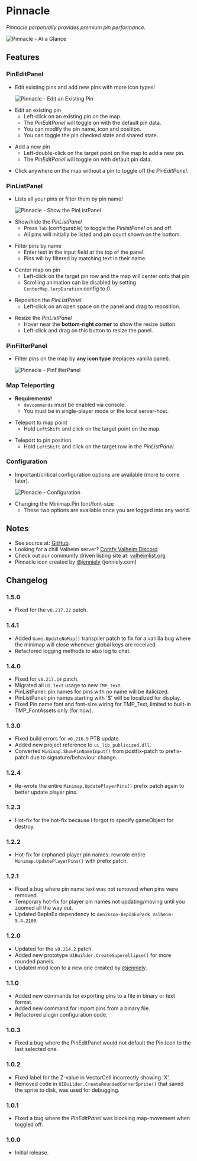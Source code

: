 # Pinnacle

*Pinnacle perpetually provides premium pin performance.*

![Pinnacle - At a Glance](https://imgur.com/Wabfnru.png)

## Features

### PinEditPanel

  * Edit existing pins and add new pins with more icon types!

    ![Pinnacle - Edit an Existing Pin](https://imgur.com/ODB2jVz.png)

  - Edit an existing pin
    - Left-click on an existing pin on the map.
    - The *PinEditPanel* will toggle on with the default pin data.
    - You can modify the pin name, icon and position.
    - You can toggle the pin checked state and shared state.

  * Add a new pin
    * Left-double-click on the target point on the map to add a new pin.
    * The *PinEditPanel* will toggle on with default pin data.

  - Click anywhere on the map without a pin to toggle off the *PinEditPanel*.

### PinListPanel

  * Lists all your pins or filter them by pin name!

    ![Pinnacle - Show the PinListPanel](https://imgur.com/IrE36jV.png)

  - Show/hide the *PinListPanel*
    - Press `Tab` (configurable) to toggle the *PinlistPanel* on and off.
    - All pins will initially be listed and pin count shown on the bottom.

  * Filter pins by name
    * Enter text in the input field at the top of the panel.
    * Pins will by filtered by matching text in their name.

  - Center map on pin
    - Left-click on the target pin row and the map will center onto that pin
    - Scrolling animation can be disabled by setting `CenterMap.lerpDuration` config to 0.

  * Reposition the *PinListPanel*
    * Left-click on an open space on the panel and drag to reposition.

  - Resize the *PinListPanel*
    - Hover near the **bottom-right corner** to show the resize button.
    - Left-click and drag on this button to resize the panel.

### PinFilterPanel

  * Filter pins on the map by **any icon type** (replaces vanilla panel).

    ![Pinnacle - PinFilterPanel](https://imgur.com/fPs7fDd.png)

### Map Teleporting

  * **Requirements!**
    * `devcommands` must be enabled via console.
    * You must be in single-player mode or the local server-host.

  - Teleport to map point
    - Hold `LeftShift` and click on the target point on the map.

  * Teleport to pin position
    * Hold `LeftShift` and click on the target row in the *PinListPanel*.

### Configuration

  * Important/critical configuration options are available (more to come later).

    ![Pinnacle - Configuration](https://imgur.com/DBUH4Jq.png)

  - Changing the Minimap.Pin font/font-size
    - These two options are available once you are logged into any world.

## Notes

  * See source at: [GitHub](https://github.com/redseiko/ComfyMods/tree/main/Pinnacle).
  * Looking for a chill Valheim server? [Comfy Valheim Discord](https://discord.gg/ameHJz5PFk)
  * Check out our community driven listing site at: [valheimlist.org](https://valheimlist.org/)
  * Pinnacle icon created by [@jenniely](https://twitter.com/jenniely) (jenniely.com)

## Changelog

### 1.5.0

  * Fixed for the `v0.217.22` patch.

### 1.4.1

  * Added `Game.UpdateNoMap()` transpiler patch to fix for a vanilla bug where the minimap will close whenever global
    keys are received.
  * Refactored logging methods to also log to chat.

### 1.4.0

  * Fixed for `v0.217.14` patch.
  * Migrated all `UI.Text` usage to new `TMP_Text`.
  * PinListPanel: pin names for pins with no name will be italicized.
  * PinListPanel: pin names starting with '$' will be localized for display.
  * Fixed Pin name font and font-size wiring for TMP_Text, limited to built-in TMP_FontAssets only (for now).

### 1.3.0

  * Fixed build errors for `v0.216.9` PTB update.
  * Added new project reference to `ui_lib_publicized.dll`.
  * Converted `Minimap.ShowPinNameInput()` from postfix-patch to prefix-patch due to signature/behaviour change.

### 1.2.4

  * Re-wrote the entire `Minimap.UpdatePlayerPins()` prefix patch again to better update player pins.

### 1.2.3

  * Hot-fix for the hot-fix because I forgot to specify gameObject for destroy.

### 1.2.2

  * Hot-fix for orphaned player pin names: rewrote entire `Minimap.UpdatePlayerPins()` with prefix patch.

### 1.2.1

  * Fixed a bug where pin name text was not removed when pins were removed.
  * Temporary hot-fix for player pin names not updating/moving until you zoomed all the way out.
  * Updated BepInEx dependency to `denikson-BepInExPack_Valheim-5.4.2100`.

### 1.2.0

  * Updated for the `v0.214.2` patch.
  * Added new prototype `UIBuilder.CreateSuperellipse()` for more rounded panels.
  * Updated mod icon to a new one created by [@jenniely](https://twitter.com/jenniely).

### 1.1.0

  * Added new commands for exporting pins to a file in binary or text format.
  * Added new command for import pins from a binary file.
  * Refactored plugin configuration code.

### 1.0.3

  * Fixed a bug where the PinEditPanel would not default the Pin.Icon to the last selected one.

### 1.0.2

  * Fixed label for the Z-value in VectorCell incorrectly showing 'X'.
  * Removed code in `UIBuilder.CreateRoundedCornerSprite()` that saved the sprite to disk, was used for debugging.

### 1.0.1

  * Fixed a bug where the *PinEditPanel* was blocking map-movement when toggled off.

### 1.0.0

  * Initial release.